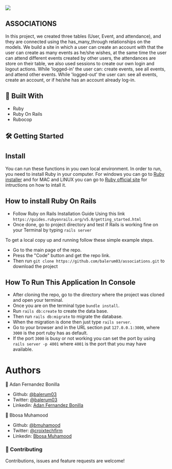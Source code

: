 ![](https://img.shields.io/badge/Microverse-blueviolet)

## ASSOCIATIONS

In this project, we created three tables (User, Event, and attendance), and they are connected using the has_many_through relationships on the models.
We build a site in which a user can create an account with that the user can create as many events as he/she wishes, at the same time the user can attend different events created by other users, the attendances are store on their table, we also used sessions to create our own login and logout actions.
While 'logged-in' the user can: create events, see all events, and attend other events.
While 'logged-out' the user can: see all events, create an account, or if he/she has an account already log-in.

## 🔧 Built With

- Ruby
- Ruby On Rails
- Rubocop

## 🛠 Getting Started

## Install

You can run these functions in you own local environment. In order to run, you need to install Ruby in your computer. For windows you can go to [Ruby installer](https://rubyinstaller.org/) and for MAC and LINUX you can go to [Ruby official site](https://www.ruby-lang.org/en/downloads/) for intructions on how to intall it. 

## How to install Ruby On Rails

- Follow Ruby on Rails Installation Guide Using this link `https://guides.rubyonrails.org/v5.0/getting_started.html`
- Once done, go to project directory and test if Rails is working fine on your Terminal by typing ``rails server``

To get a local copy up and running follow these simple example steps.

- Go to the main page of the repo.
- Press the "Code" button and get the repo link.
- Then run `git clone https://github.com/balerum03/associations.git` to download the project

## How To Run This Application In Console

- After cloning the repo, go to the directory where the project was cloned and open your terminal.
- Once you are on the terminal type `bundle install`.
- Run `rails db:create` to create the data base.
- Then run `rails db:migrate` to migrate the database.
- When the migration is done then just type `rails server`.
- Go to your browser and in the URL section put `127.0.0.1:3000`, where `3000` is the port ruby has as default.
- If the port `3000` is busy or not working you can set the port by using `rails server -p 4001` where `4001` is the port that you may have available.


# Authors

👤 Adan Fernandez Bonilla
 - Github: [@balerum03](https://github.com/balerum03)
 - Twitter: [@balerum03](https://twitter.com/balerum03)
 - Linkedin: [Adan Fernandez Bonilla](https://www.linkedin.com/in/adan-fernandez-bonilla/)

👤 Bbosa Muhamood

- Github: [@bmuhamood](https://github.com/bmuhamood)
- Twitter: [@croixtechfirm](https://twitter.com/croixtechfirm)
- Linkedin: [Bbosa Muhamood](https://www.linkedin.com/in/bbosa-muhamood-06845576/)

### 🤝 Contributing

Contributions, issues and feature requests are welcome!
